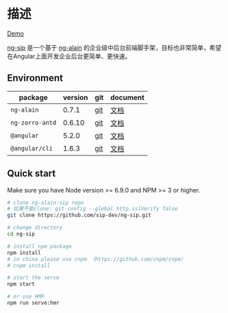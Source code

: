 # 描述

[Demo](https://sip-dev.github.io/ng-sip/)

[ng-sip](https://github.com/sip-dev/ng-sip) 是一个基于 [ng-alain](https://github.com/cipchk/ng-alain) 的企业级中后台前端脚手架，目标也非常简单，希望在Angular上面开发企业后台更简单、更快速。

## Environment

| package | version | git | document |
| ------- | ------- | ------- | ------- |
| `ng-alain` | 0.7.1 | [git](https://github.com/cipchk/ng-alain/) | [文档](http://ng-alain.com/) |
| `ng-zorro-antd` | 0.6.10 | [git](https://github.com/NG-ZORRO/ng-zorro-antd) | [文档](https://ng.ant.design/) |
| `@angular` | 5.2.0 | [git](https://github.com/angular/angular) | [文档](https://angular.cn/) |
| `@angular/cli` | 1.6.3 | [git](https://github.com/angular/angular-cli) | [文档](https://github.com/angular/angular-cli/tree/master/docs/documentation) |


## Quick start

Make sure you have Node version >= 6.9.0 and NPM >= 3 or higher.

```bash
# clone ng-alain-sip repo
# 如果不能clone: git config --global http.sslVerify false
git clone https://github.com/sip-dev/ng-sip.git

# change directory
cd ng-sip

# install npm package
npm install
# in china please use cnpm （https://github.com/cnpm/cnpm）
# cnpm install

# start the serve
npm start

# or use HMR
npm run serve:hmr
```

